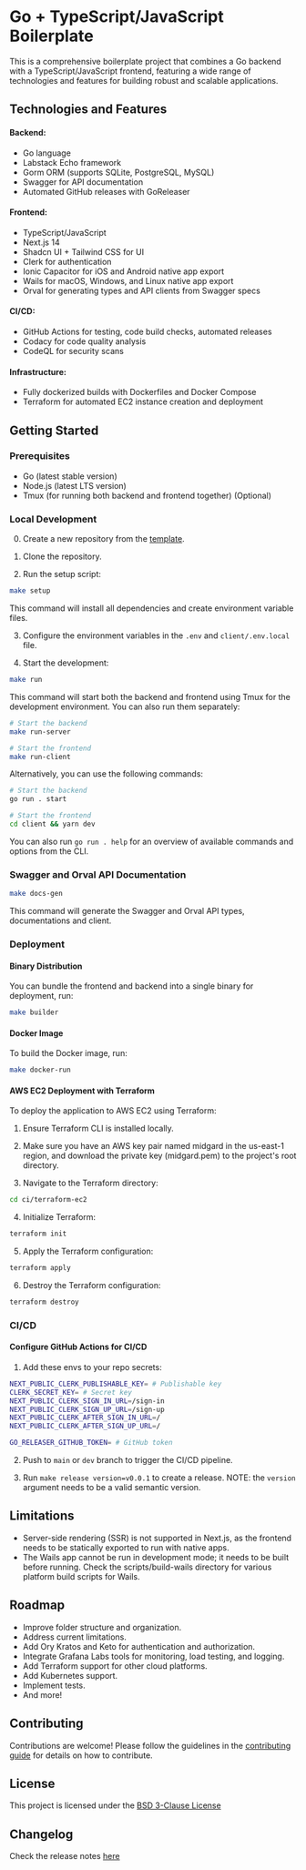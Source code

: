 # Go + TypeScript/JavaScript Boilerplate

This is a comprehensive boilerplate project that combines a Go backend with a TypeScript/JavaScript frontend, featuring a wide range of technologies and features for building robust and scalable applications.

## Technologies and Features

#### Backend:

- Go language
- Labstack Echo framework
- Gorm ORM (supports SQLite, PostgreSQL, MySQL)
- Swagger for API documentation
- Automated GitHub releases with GoReleaser

#### Frontend:

- TypeScript/JavaScript
- Next.js 14
- Shadcn UI + Tailwind CSS for UI
- Clerk for authentication
- Ionic Capacitor for iOS and Android native app export
- Wails for macOS, Windows, and Linux native app export
- Orval for generating types and API clients from Swagger specs

#### CI/CD:

- GitHub Actions for testing, code build checks, automated releases
- Codacy for code quality analysis
- CodeQL for security scans

#### Infrastructure:

- Fully dockerized builds with Dockerfiles and Docker Compose
- Terraform for automated EC2 instance creation and deployment

## Getting Started

### Prerequisites

- Go (latest stable version)
- Node.js (latest LTS version)
- Tmux (for running both backend and frontend together) (Optional)

### Local Development

0. Create a new repository from the [template](https://github.com/nexentra/midgard.git).

1. Clone the repository.

2. Run the setup script:

```bash
make setup
```

This command will install all dependencies and create environment variable files.

3. Configure the environment variables in the `.env` and `client/.env.local` file.

4. Start the development:

```bash
make run
```

This command will start both the backend and frontend using Tmux for the development environment. You can also run them separately:

```bash
# Start the backend
make run-server

# Start the frontend
make run-client
```

Alternatively, you can use the following commands:

```bash
# Start the backend
go run . start

# Start the frontend
cd client && yarn dev
```

You can also run `go run . help` for an overview of available commands and options from the CLI.

### Swagger and Orval API Documentation

```bash
make docs-gen
```

This command will generate the Swagger and Orval API types, documentations and client.

### Deployment

#### Binary Distribution

You can bundle the frontend and backend into a single binary for deployment, run:

```bash
make builder
```

#### Docker Image

To build the Docker image, run:

```bash
make docker-run
```

#### AWS EC2 Deployment with Terraform

To deploy the application to AWS EC2 using Terraform:

1. Ensure Terraform CLI is installed locally.

2. Make sure you have an AWS key pair named midgard in the us-east-1 region, and download the private key (midgard.pem) to the project's root directory.

3. Navigate to the Terraform directory:

```bash
cd ci/terraform-ec2
```

4. Initialize Terraform:

```bash
terraform init
```

5. Apply the Terraform configuration:

```bash
terraform apply
```

6. Destroy the Terraform configuration:

```bash
terraform destroy
```

### CI/CD

#### Configure GitHub Actions for CI/CD

1. Add these envs to your repo secrets:

```bash
NEXT_PUBLIC_CLERK_PUBLISHABLE_KEY= # Publishable key
CLERK_SECRET_KEY= # Secret key
NEXT_PUBLIC_CLERK_SIGN_IN_URL=/sign-in
NEXT_PUBLIC_CLERK_SIGN_UP_URL=/sign-up
NEXT_PUBLIC_CLERK_AFTER_SIGN_IN_URL=/
NEXT_PUBLIC_CLERK_AFTER_SIGN_UP_URL=/

GO_RELEASER_GITHUB_TOKEN= # GitHub token
```

2. Push to `main` or `dev` branch to trigger the CI/CD pipeline.

3. Run `make release version=v0.0.1` to create a release. NOTE: the `version` argument needs to be a valid semantic version.

## Limitations

- Server-side rendering (SSR) is not supported in Next.js, as the frontend needs to be statically exported to run with native apps.
- The Wails app cannot be run in development mode; it needs to be built before running. Check the scripts/build-wails directory for various platform build scripts for Wails.

## Roadmap

- Improve folder structure and organization.
- Address current limitations.
- Add Ory Kratos and Keto for authentication and authorization.
- Integrate Grafana Labs tools for monitoring, load testing, and logging.
- Add Terraform support for other cloud platforms.
- Add Kubernetes support.
- Implement tests.
- And more!

## Contributing

Contributions are welcome! Please follow the guidelines in the [contributing guide](CONTRIBUTING.md) for details on how to contribute.

## License

This project is licensed under the [BSD 3-Clause License](LICENSE.md)

## Changelog

Check the release notes [here](https://github.com/nexentra/midgard/releases)
